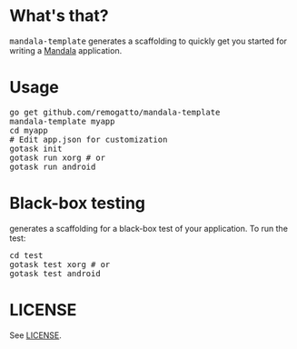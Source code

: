 # What's that?

<tt>mandala-template</tt> generates a scaffolding to quickly get you started for writing a [Mandala](https://github.com/remogatto/mandala) application.

# Usage

<pre>
go get github.com/remogatto/mandala-template
mandala-template myapp
cd myapp
# Edit app.json for customization
gotask init
gotask run xorg # or
gotask run android
</pre>

# Black-box testing

<mandala-template> generates a scaffolding for a black-box test of
your application. To run the test:

<pre>
cd test
gotask test xorg # or
gotask test android
</pre>

# LICENSE

See [LICENSE](LICENSE).

